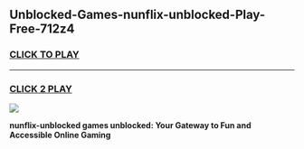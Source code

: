 
## Unblocked-Games-nunflix-unblocked-Play-Free-712z4
<h3>
<a href="https://premium76.site?title=nunflix-unblocked&ref=18A1">CLICK TO PLAY</a></h3>
<hr>

<h3>
<a href="https://premium76.site?title=nunflix-unblocked&ref=18A1">CLICK 2 PLAY</a>
  
</h3>

<a href="https://premium76.site?title=nunflix-unblocked&ref=18A1"><img src="https://clearcache.store/games.png"></a>


**nunflix-unblocked games unblocked: Your Gateway to Fun and Accessible Online Gaming**
